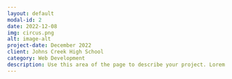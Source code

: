 ```yaml
---
layout: default
modal-id: 2
date: 2022-12-08
img: circus.png
alt: image-alt
project-date: December 2022
client: Johns Creek High School
category: Web Development
description: Use this area of the page to describe your project. Lorem ipsum dolor sit amet, consectetur adipisicing elit. Mollitia neque assumenda ipsam nihil, molestias magnam, recusandae quos quis inventore quisquam velit asperiores, vitae? Reprehenderit soluta, eos quod consequuntur itaque. Nam.
---
```

